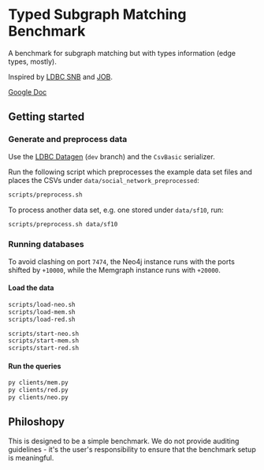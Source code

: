 # Typed Subgraph Matching Benchmark

A benchmark for subgraph matching but with types information (edge types, mostly).

Inspired by [LDBC SNB](https://arxiv.org/pdf/2001.02299.pdf) and [JOB](https://db.in.tum.de/~leis/papers/lookingglass.pdf).

[Google Doc](https://docs.google.com/document/d/1w1cMNyrOoarG69fmNDr5UV7w_T0O0j-yZ0aYu29iWw8/edit)

## Getting started

### Generate and preprocess data

Use the [LDBC Datagen](https://github.com/ldbc/ldbc_snb_datagen/) (`dev` branch) and the `CsvBasic` serializer.

Run the following script which preprocesses the example data set files and places the CSVs under `data/social_network_preprocessed`:

```bash
scripts/preprocess.sh
```

To process another data set, e.g. one stored under `data/sf10`, run:

```bash
scripts/preprocess.sh data/sf10
```
### Running databases

To avoid clashing on port `7474`, the Neo4j instance runs with the ports shifted by `+10000`, while the Memgraph instance runs with `+20000`.
#### Load the data

```bash
scripts/load-neo.sh
scripts/load-mem.sh
scripts/load-red.sh
```

```bash
scripts/start-neo.sh
scripts/start-mem.sh
scripts/start-red.sh
```

#### Run the queries

```bash
py clients/mem.py
py clients/red.py
py clients/neo.py
```

## Philoshopy

This is designed to be a simple benchmark. We do not provide auditing guidelines - it's the user's responsibility to ensure that the benchmark setup is meaningful.
